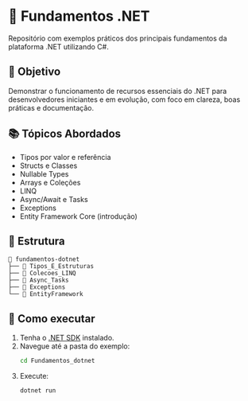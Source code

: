 # 🧱 Fundamentos .NET

Repositório com exemplos práticos dos principais fundamentos da plataforma .NET utilizando C#.

## 🎯 Objetivo

Demonstrar o funcionamento de recursos essenciais do .NET para desenvolvedores iniciantes e em evolução, com foco em clareza, boas práticas e documentação.

## 📚 Tópicos Abordados

- Tipos por valor e referência
- Structs e Classes
- Nullable Types
- Arrays e Coleções
- LINQ
- Async/Await e Tasks
- Exceptions
- Entity Framework Core (introdução)

## 📁 Estrutura

```
📂 fundamentos-dotnet
├── 📂 Tipos_E_Estruturas
├── 📂 Colecoes_LINQ
├── 📂 Async_Tasks
├── 📂 Exceptions
└── 📂 EntityFramework
```

## 🚀 Como executar

1. Tenha o [.NET SDK](https://dotnet.microsoft.com/download) instalado.
2. Navegue até a pasta do exemplo:
   ```sh
   cd Fundamentos_dotnet
   ```
3. Execute:
   ```sh
   dotnet run
   ```

